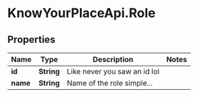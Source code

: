 # KnowYourPlaceApi.Role

## Properties

| Name     | Type       | Description                  | Notes |
| -------- | ---------- | ---------------------------- | ----- |
| **id**   | **String** | Like never you saw an id lol |
| **name** | **String** | Name of the role simple...   |
